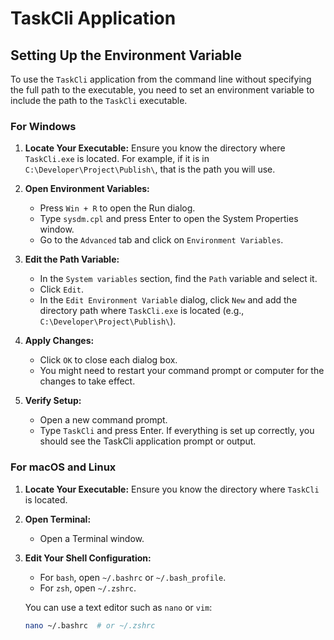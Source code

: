 # TaskCli Application

## Setting Up the Environment Variable

To use the `TaskCli` application from the command line without specifying the full path to the executable, you need to set an environment variable to include the path to the `TaskCli` executable.

### For Windows

1. **Locate Your Executable:**
   Ensure you know the directory where `TaskCli.exe` is located. For example, if it is in `C:\Developer\Project\Publish\`, that is the path you will use.

2. **Open Environment Variables:**
   - Press `Win + R` to open the Run dialog.
   - Type `sysdm.cpl` and press Enter to open the System Properties window.
   - Go to the `Advanced` tab and click on `Environment Variables`.

3. **Edit the Path Variable:**
   - In the `System variables` section, find the `Path` variable and select it.
   - Click `Edit`.
   - In the `Edit Environment Variable` dialog, click `New` and add the directory path where `TaskCli.exe` is located (e.g., `C:\Developer\Project\Publish\`).

4. **Apply Changes:**
   - Click `OK` to close each dialog box.
   - You might need to restart your command prompt or computer for the changes to take effect.

5. **Verify Setup:**
   - Open a new command prompt.
   - Type `TaskCli` and press Enter. If everything is set up correctly, you should see the TaskCli application prompt or output.

### For macOS and Linux

1. **Locate Your Executable:**
   Ensure you know the directory where `TaskCli` is located.

2. **Open Terminal:**
   - Open a Terminal window.

3. **Edit Your Shell Configuration:**
   - For `bash`, open `~/.bashrc` or `~/.bash_profile`.
   - For `zsh`, open `~/.zshrc`.

   You can use a text editor such as `nano` or `vim`:
   ```bash
   nano ~/.bashrc  # or ~/.zshrc
